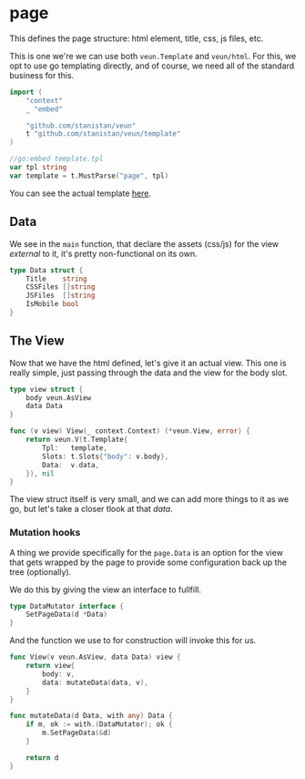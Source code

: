 # page

This defines the page structure: html element, title, css, js files, etc.

This is one we're we can use both `veun.Template` and `veun/html`. For this,
we opt to use go templating directly, and of course, we need all of the
standard business for this.

```go
import (
	"context"
	_ "embed"

	"github.com/stanistan/veun"
	t "github.com/stanistan/veun/template"
)

//go:embed template.tpl
var tpl string
var template = t.MustParse("page", tpl)
```

You can see the actual template [here][template-link].

## Data

We see in the `main` function, that declare the assets (css/js) for the
view _external_ to it, it's pretty non-functional on its own.

```go
type Data struct {
	Title    string
	CSSFiles []string
	JSFiles  []string
	IsMobile bool
}
```

## The View

Now that we have the html defined, let's give it an actual view. This one
is really simple, just passing through the data and the view for the body
slot.

```go
type view struct {
	body veun.AsView
	data Data
}

func (v view) View(_ context.Context) (*veun.View, error) {
	return veun.V(t.Template{
		Tpl:   template,
		Slots: t.Slots{"body": v.body},
		Data:  v.data,
	}), nil
}
```

The view struct itself is very small, and we can add more things
to it as we go, but let's take a closer tlook at that _data_.

### Mutation hooks

A thing we provide specifically for the `page.Data` is an option for
the view that gets wrapped by the page to provide some configuration
back up the tree (optionally).

We do this by giving the view an interface to fullfill.

```go
type DataMutator interface {
	SetPageData(d *Data)
}
```

And the function we use to for construction will invoke this for us.

```go
func View(v veun.AsView, data Data) view {
	return view{
		body: v,
		data: mutateData(data, v),
	}
}

func mutateData(d Data, with any) Data {
	if m, ok := with.(DataMutator); ok {
		m.SetPageData(&d)
	}

	return d
}
```

[template-link]: https://github.com/stanistan/veun-http-demo/blob/main/internal/view/page/template.tpl
